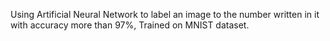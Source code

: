 Using Artificial Neural Network to
label an image to the number written in it with accuracy more than 97%, Trained on MNIST dataset.
